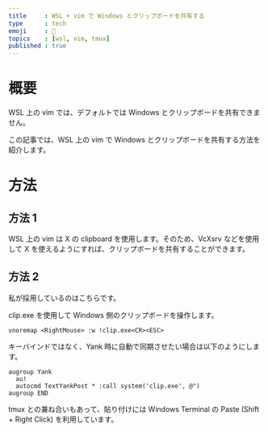 ```yaml
---
title     : WSL + vim で Windows とクリップボードを共有する
type      : tech
emoji     : 🐢
topics    : [wsl, vim, tmux]
published : true
---
```


# 概要

WSL 上の vim では、デフォルトでは Windows とクリップボードを共有できません。

この記事では、WSL 上の vim で Windows とクリップボードを共有する方法を紹介します。

# 方法

## 方法 1

WSL 上の vim は X の clipboard を使用します。そのため、VcXsrv などを使用して X を使えるようにすれば、クリップボードを共有することができます。

## 方法 2

私が採用しているのはこちらです。

clip.exe を使用して Windows 側のクリップボードを操作します。

```.vimrc
vnoremap <RightMouse> :w !clip.exe<CR><ESC>
```

キーバインドではなく、Yank 時に自動で同期させたい場合は以下のようにします。

```.vimrc
augroup Yank
  au!
  autocmd TextYankPost * :call system('clip.exe', @")
augroup END
```

tmux との兼ね合いもあって、貼り付けには Windows Terminal の Paste (Shift + Right Click) を利用しています。
